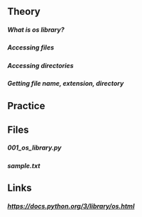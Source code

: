 ## Theory
##### What is os library?
##### Accessing files
##### Accessing directories
##### Getting file name, extension, directory

## Practice
##### 

## Files
##### 001_os_library.py
##### sample.txt

## Links
##### https://docs.python.org/3/library/os.html